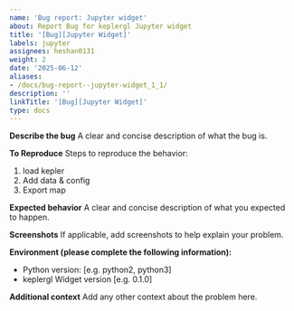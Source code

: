 ```yaml
---
name: 'Bug report: Jupyter widget'
about: Report Bug for keplergl Jupyter widget
title: '[Bug][Jupyter Widget]'
labels: jupyter
assignees: heshan0131
weight: 2
date: '2025-06-12'
aliases:
- /docs/bug-report--jupyter-widget_1_1/
description: ''
linkTitle: '[Bug][Jupyter Widget]'
type: docs
---
```


**Describe the bug**
A clear and concise description of what the bug is.

**To Reproduce**
Steps to reproduce the behavior:
1. load kepler
2. Add data & config
3. Export map

**Expected behavior**
A clear and concise description of what you expected to happen.

**Screenshots**
If applicable, add screenshots to help explain your problem.

**Environment (please complete the following information):**
 - Python version: [e.g. python2, python3]
 - keplergl Widget version [e.g. 0.1.0]

**Additional context**
Add any other context about the problem here.
